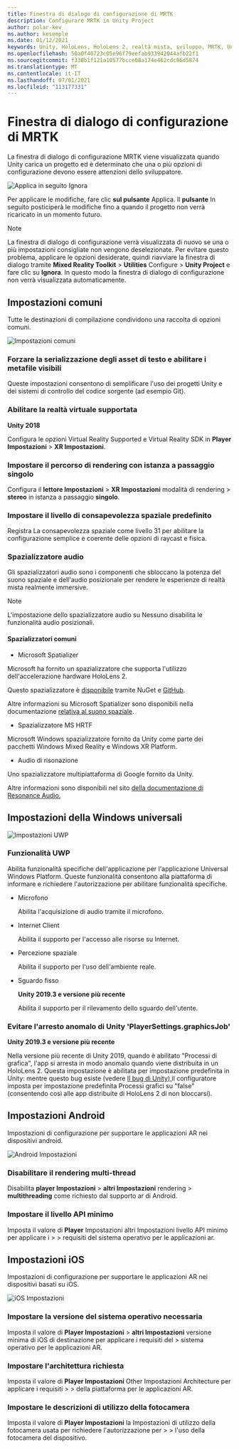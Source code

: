 ```yaml
---
title: Finestra di dialogo di configurazione di MRTK
description: Configurare MRTK in Unity Project
author: polar-kev
ms.author: kesemple
ms.date: 01/12/2021
keywords: Unity, HoloLens, HoloLens 2, realtà mista, sviluppo, MRTK, Unity
ms.openlocfilehash: 50a0f40723c05e96f79eefab933942044afb22f1
ms.sourcegitcommit: f338b1f121a10577bcce08a174e462cdc86d5874
ms.translationtype: MT
ms.contentlocale: it-IT
ms.lasthandoff: 07/01/2021
ms.locfileid: "113177331"
---
```

# <a name="mrtk-configuration-dialog"></a>Finestra di dialogo di configurazione di MRTK

La finestra di dialogo di configurazione MRTK viene visualizzata quando Unity carica un progetto ed è determinato che una o più opzioni di configurazione devono essere attenzioni dello sviluppatore.

![Applica in seguito Ignora](../features/images/configuration-dialog/ConfigurationDialogHeader.png)

Per applicare le modifiche, fare clic **sul pulsante** Applica. Il **pulsante** In seguito posticiperà le modifiche fino a quando il progetto non verrà ricaricato in un momento futuro.

> [!NOTE]
> La finestra di dialogo di configurazione verrà visualizzata di nuovo se una o più impostazioni consigliate non vengono deselezionate. Per evitare questo problema, applicare le opzioni desiderate, quindi riavviare la finestra di dialogo tramite **Mixed Reality Toolkit**  >  **Utilities** Configure  >  **Unity Project** e fare clic su **Ignora**. In questo modo la finestra di dialogo di configurazione non verrà visualizzata automaticamente.

## <a name="common-settings"></a>Impostazioni comuni

Tutte le destinazioni di compilazione condividono una raccolta di opzioni comuni.

![Impostazioni comuni](../features/images/configuration-dialog/ConfigurationDialogCommonSettings.png)

### <a name="force-text-asset-serialization-and-enable-visible-meta-files"></a>Forzare la serializzazione degli asset di testo e abilitare i metafile visibili

Queste impostazioni consentono di semplificare l'uso dei progetti Unity e dei sistemi di controllo del codice sorgente (ad esempio Git).

### <a name="enable-vr-supported"></a>Abilitare la realtà virtuale supportata

**Unity 2018**

Configura le opzioni Virtual Reality Supported e Virtual Reality SDK in **Player Impostazioni**  >  **XR Impostazioni**.

### <a name="set-single-pass-instanced-rendering-path"></a>Impostare il percorso di rendering con istanza a passaggio singolo

Configura il **lettore Impostazioni**  >  **XR Impostazioni** modalità di rendering  >  **stereo** in istanza a passaggio **singolo**.

### <a name="set-default-spatial-awareness-layer"></a>Impostare il livello di consapevolezza spaziale predefinito

Registra La consapevolezza spaziale come livello 31 per abilitare la configurazione semplice e coerente delle opzioni di raycast e fisica.

### <a name="audio-spatializer"></a>Spazializzatore audio

Gli spazializzatori audio sono i componenti che sbloccano la potenza del suono spaziale e dell'audio posizionale per rendere le esperienze di realtà mista realmente immersive.

> [!NOTE]
> L'impostazione dello spazializzatore audio su Nessuno disabilita le funzionalità audio posizionali.

#### <a name="common-spatializers"></a>Spazializzatori comuni

- Microsoft Spatializer

Microsoft ha fornito un spazializzatore che supporta l'utilizzo dell'accelerazione hardware HoloLens 2.

Questo spazializzatore è [disponibile](https://www.nuget.org/packages/Microsoft.SpatialAudio.Spatializer.Unity/) tramite NuGet e [GitHub](https://github.com/microsoft/spatialaudio-unity).

Altre informazioni su Microsoft Spatializer sono disponibili nella documentazione [relativa al suono spaziale](/windows/mixed-reality/spatial-sound-in-unity).

- Spazializzatore MS HRTF

Microsoft Windows spazializzatore fornito da Unity come parte dei pacchetti Windows Mixed Reality e Windows XR Platform.

- Audio di risonazione

Uno spazializzatore multipiattaforma di Google fornito da Unity.

Altre informazioni sono disponibili nel sito [della documentazione di Resonance Audio.](https://resonance-audio.github.io/resonance-audio/develop/unity/getting-started)

## <a name="universal-windows-platform-settings"></a>Impostazioni della Windows universali

![Impostazioni UWP](../features/images/configuration-dialog/ConfigurationDialogUWPSettings.png)

### <a name="uwp-capabilities"></a>Funzionalità UWP

Abilita funzionalità specifiche dell'applicazione per l'applicazione Universal Windows Platform. Queste funzionalità consentono alla piattaforma di informare e richiedere l'autorizzazione per abilitare funzionalità specifiche.

- Microfono

  Abilita l'acquisizione di audio tramite il microfono.

- Internet Client

  Abilita il supporto per l'accesso alle risorse su Internet.

- Percezione spaziale

  Abilita il supporto per l'uso dell'ambiente reale.

- Sguardo fisso

  **Unity 2019.3 e versione più recente**

  Abilita il supporto per il rilevamento dello sguardo dell'utente.

### <a name="avoid-unity-playersettingsgraphicsjob-crash"></a>Evitare l'arresto anomalo di Unity 'PlayerSettings.graphicsJob'

**Unity 2019.3 e versione più recente**

Nella versione più recente di Unity 2019, quando è abilitato "Processi di grafica", l'app si arresta in modo anomalo quando viene distribuita in un HoloLens 2.
Questa impostazione è abilitata per impostazione predefinita in Unity: mentre questo bug esiste (vedere [Il bug di Unity),](https://issuetracker.unity3d.com/issues/enabling-graphics-jobs-in-2019-dot-3-x-results-in-a-crash-or-nothing-rendering-on-hololens-2)il configuratore imposta per impostazione predefinita Processi grafici su "false" (consentendo così alle app distribuite di HoloLens 2 di non bloccarsi).

## <a name="android-settings"></a>Impostazioni Android

Impostazioni di configurazione per supportare le applicazioni AR nei dispositivi android.

![Android Impostazioni](../features/images/configuration-dialog/ConfigurationDialogAndroidSettings.png)

### <a name="disable-multi-threaded-rendering"></a>Disabilitare il rendering multi-thread

Disabilita **player Impostazioni**  >  **altri Impostazioni** rendering  >  **multithreading** come richiesto dal supporto ar di Android.

### <a name="set-minimum-api-level"></a>Impostare il livello API minimo

Imposta il valore di **Player** Impostazioni altri Impostazioni livello API minimo per applicare i  >    >   requisiti del sistema operativo per le applicazioni ar.

## <a name="ios-settings"></a>Impostazioni iOS

Impostazioni di configurazione per supportare le applicazioni AR nei dispositivi basati su iOS.

![iOS Impostazioni](../features/images/configuration-dialog/ConfigurationDialogiOSSettings.png)

### <a name="set-required-os-version"></a>Impostare la versione del sistema operativo necessaria

Imposta il valore di **Player Impostazioni**  >  **altri Impostazioni** versione minima di iOS di destinazione per applicare i requisiti del  >   sistema operativo per le applicazioni AR.

### <a name="set-required-architecture"></a>Impostare l'architettura richiesta

Imposta il valore di **Player Impostazioni** Other Impostazioni Architecture per applicare i requisiti  >    >  della piattaforma per le applicazioni AR.

### <a name="set-camera-usage-descriptions"></a>Impostare le descrizioni di utilizzo della fotocamera

Imposta il valore di **Player Impostazioni** la Impostazioni di utilizzo della fotocamera usata per richiedere l'autorizzazione per  >    >   l'uso della fotocamera del dispositivo.
